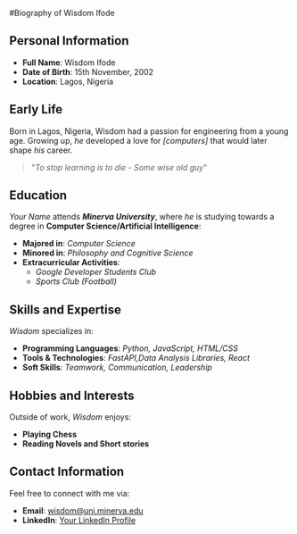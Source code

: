 #Biography of Wisdom Ifode

## Personal Information

- **Full Name**: Wisdom Ifode
- **Date of Birth**: 15th November, 2002
- **Location**: Lagos, Nigeria

## Early Life

Born in Lagos, Nigeria, Wisdom had a passion for engineering from a young age. Growing up, _he_ developed a love for _[computers]_ that would later shape _his_ career.

> "_To stop learning is to die - Some wise old guy_"

## Education

_Your Name_ attends **_Minerva University_**, where _he_ is studying towards a degree in **Computer Science/Artificial Intelligence**:

- **Majored in**: _Computer Science_
- **Minored in**: _Philosophy and Cognitive Science_
- **Extracurricular Activities**:
  - _Google Developer Students Club_
  - _Sports Club (Football)_

## Skills and Expertise

_Wisdom_ specializes in:

- **Programming Languages**: _Python, JavaScript, HTML/CSS_
- **Tools & Technologies**: _FastAPI,Data Analysis Libraries, React_
- **Soft Skills**: _Teamwork, Communication, Leadership_

## Hobbies and Interests

Outside of work, _Wisdom_ enjoys:

- **Playing Chess**
- **Reading Novels and Short stories** 

## Contact Information

Feel free to connect with me via:

- **Email**: [wisdom@uni.minerva.edu](mailto:wisdom@uni.minerva.edu)
- **LinkedIn**: [Your LinkedIn Profile](https://linkedin.com/in/wisdomifode)


